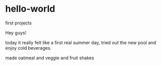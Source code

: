 # hello-world
first projects

Hey guys!

today it really felt like a first real summer day, tried out the new pool and enjoy cold beverages.

made oatmeal and veggie and fruit shakes
